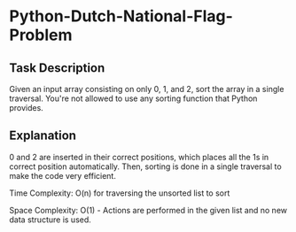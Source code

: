 # Python-Dutch-National-Flag-Problem

## Task Description
Given an input array consisting on only 0, 1, and 2, sort the array in a single traversal. You're not allowed to use any sorting function that Python provides.

## Explanation
0 and 2 are inserted in their correct positions, which places all the 1s in correct position automatically. 
Then, sorting is done in a single traversal to make the code very efficient. 

Time Complexity: O(n) for traversing the unsorted list to sort

Space Complexity: O(1) - Actions are performed in the given list and no new data structure is used.